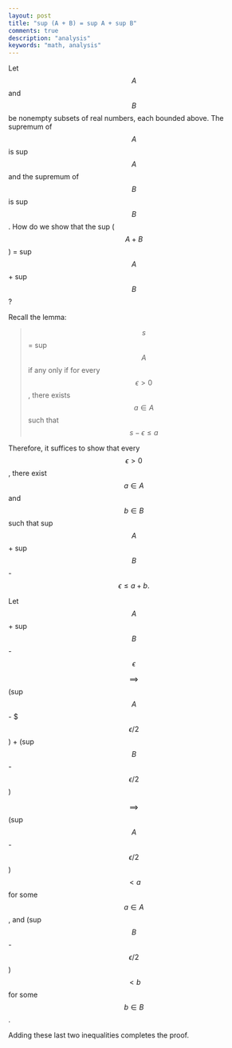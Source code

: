 ```yaml
---
layout: post
title: "sup (A + B) = sup A + sup B"
comments: true
description: "analysis"
keywords: "math, analysis"
---
```



Let $$A$$ and $$B$$ be nonempty subsets of real numbers, each bounded above. The supremum of $$A$$ is sup $$A$$ and the supremum of $$B$$ is sup $$B$$. How do we show that the sup ($$A + B$$) = sup $$A$$ + sup $$B$$?

Recall the lemma:

> $$s$$ = sup $$A$$ if any only if for every $$\epsilon > 0$$, there exists $$a \in A$$ such that $$s - \epsilon \leq a$$


Therefore, it suffices to show that every $$\epsilon > 0$$, there exist $$a \in A$$ and $$b \in B$$ such that sup $$A$$ + sup $$B$$ - $$\epsilon \leq a + b.$$

Let $$A$$ + sup $$B$$ - $$\epsilon$$

$$\implies$$ (sup $$A$$ - $$$\epsilon/2$$) + (sup $$B$$ - $$\epsilon/2$$)

$$\implies$$ (sup $$A$$ - $$\epsilon/2$$) $$< a$$ for some $$a \in A$$, and (sup $$B$$ - $$\epsilon/2$$) $$< b$$ for some $$b \in B$$.

Adding these last two inequalities completes the proof.

